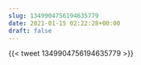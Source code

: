 ```yaml
---
slug: 1349904756194635779
date: 2021-01-15 02:22:28+00:00
draft: false
---
```


{{< tweet 1349904756194635779 >}}
